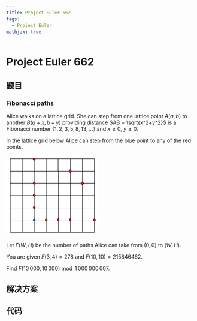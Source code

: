 ```yaml
---
title: Project Euler 662
tags:
  - Project Euler
mathjax: true
---
```

<escape><!-- more --></escape>
    
# Project Euler 662
## 题目
### Fibonacci paths



Alice walks on a lattice grid. She can step from one lattice point $A (a,b)$ to another $B (a+x,b+y)$ providing distance $AB = \sqrt{x^2+y^2}$ is a Fibonacci number $\{1,2,3,5,8,13,\ldots\}$ and $x\ge 0,$  $y\ge 0$.



In the lattice grid below Alice can step from the blue point to any of the red points.

![](../images/p662_fibonacciwalks.png)

Let $F(W,H)$ be the number of paths Alice can take from $(0,0)$ to $(W,H)$.

You are given $F(3,4) = 278$ and $F(10,10) = 215846462$.


Find $F(10\,000,10\,000) \bmod 1\,000\,000\,007$.


## 解决方案


## 代码


